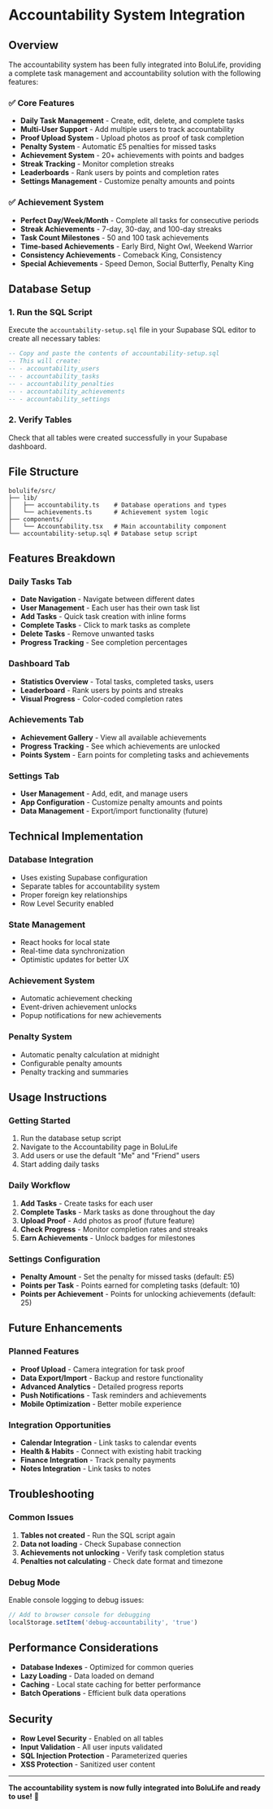# Accountability System Integration

## Overview

The accountability system has been fully integrated into BoluLife, providing a complete task management and accountability solution with the following features:

### ✅ **Core Features**
- **Daily Task Management** - Create, edit, delete, and complete tasks
- **Multi-User Support** - Add multiple users to track accountability
- **Proof Upload System** - Upload photos as proof of task completion
- **Penalty System** - Automatic £5 penalties for missed tasks
- **Achievement System** - 20+ achievements with points and badges
- **Streak Tracking** - Monitor completion streaks
- **Leaderboards** - Rank users by points and completion rates
- **Settings Management** - Customize penalty amounts and points

### ✅ **Achievement System**
- **Perfect Day/Week/Month** - Complete all tasks for consecutive periods
- **Streak Achievements** - 7-day, 30-day, and 100-day streaks
- **Task Count Milestones** - 50 and 100 task achievements
- **Time-based Achievements** - Early Bird, Night Owl, Weekend Warrior
- **Consistency Achievements** - Comeback King, Consistency
- **Special Achievements** - Speed Demon, Social Butterfly, Penalty King

## Database Setup

### 1. Run the SQL Script
Execute the `accountability-setup.sql` file in your Supabase SQL editor to create all necessary tables:

```sql
-- Copy and paste the contents of accountability-setup.sql
-- This will create:
-- - accountability_users
-- - accountability_tasks  
-- - accountability_penalties
-- - accountability_achievements
-- - accountability_settings
```

### 2. Verify Tables
Check that all tables were created successfully in your Supabase dashboard.

## File Structure

```
bolulife/src/
├── lib/
│   ├── accountability.ts    # Database operations and types
│   └── achievements.ts      # Achievement system logic
├── components/
│   └── Accountability.tsx   # Main accountability component
└── accountability-setup.sql # Database setup script
```

## Features Breakdown

### **Daily Tasks Tab**
- **Date Navigation** - Navigate between different dates
- **User Management** - Each user has their own task list
- **Add Tasks** - Quick task creation with inline forms
- **Complete Tasks** - Click to mark tasks as complete
- **Delete Tasks** - Remove unwanted tasks
- **Progress Tracking** - See completion percentages

### **Dashboard Tab**
- **Statistics Overview** - Total tasks, completed tasks, users
- **Leaderboard** - Rank users by points and streaks
- **Visual Progress** - Color-coded completion rates

### **Achievements Tab**
- **Achievement Gallery** - View all available achievements
- **Progress Tracking** - See which achievements are unlocked
- **Points System** - Earn points for completing tasks and achievements

### **Settings Tab**
- **User Management** - Add, edit, and manage users
- **App Configuration** - Customize penalty amounts and points
- **Data Management** - Export/import functionality (future)

## Technical Implementation

### **Database Integration**
- Uses existing Supabase configuration
- Separate tables for accountability system
- Proper foreign key relationships
- Row Level Security enabled

### **State Management**
- React hooks for local state
- Real-time data synchronization
- Optimistic updates for better UX

### **Achievement System**
- Automatic achievement checking
- Event-driven achievement unlocks
- Popup notifications for new achievements

### **Penalty System**
- Automatic penalty calculation at midnight
- Configurable penalty amounts
- Penalty tracking and summaries

## Usage Instructions

### **Getting Started**
1. Run the database setup script
2. Navigate to the Accountability page in BoluLife
3. Add users or use the default "Me" and "Friend" users
4. Start adding daily tasks

### **Daily Workflow**
1. **Add Tasks** - Create tasks for each user
2. **Complete Tasks** - Mark tasks as done throughout the day
3. **Upload Proof** - Add photos as proof (future feature)
4. **Check Progress** - Monitor completion rates and streaks
5. **Earn Achievements** - Unlock badges for milestones

### **Settings Configuration**
- **Penalty Amount** - Set the penalty for missed tasks (default: £5)
- **Points per Task** - Points earned for completing tasks (default: 10)
- **Points per Achievement** - Points for unlocking achievements (default: 25)

## Future Enhancements

### **Planned Features**
- **Proof Upload** - Camera integration for task proof
- **Data Export/Import** - Backup and restore functionality
- **Advanced Analytics** - Detailed progress reports
- **Push Notifications** - Task reminders and achievements
- **Mobile Optimization** - Better mobile experience

### **Integration Opportunities**
- **Calendar Integration** - Link tasks to calendar events
- **Health & Habits** - Connect with existing habit tracking
- **Finance Integration** - Track penalty payments
- **Notes Integration** - Link tasks to notes

## Troubleshooting

### **Common Issues**
1. **Tables not created** - Run the SQL script again
2. **Data not loading** - Check Supabase connection
3. **Achievements not unlocking** - Verify task completion status
4. **Penalties not calculating** - Check date format and timezone

### **Debug Mode**
Enable console logging to debug issues:
```javascript
// Add to browser console for debugging
localStorage.setItem('debug-accountability', 'true')
```

## Performance Considerations

- **Database Indexes** - Optimized for common queries
- **Lazy Loading** - Data loaded on demand
- **Caching** - Local state caching for better performance
- **Batch Operations** - Efficient bulk data operations

## Security

- **Row Level Security** - Enabled on all tables
- **Input Validation** - All user inputs validated
- **SQL Injection Protection** - Parameterized queries
- **XSS Protection** - Sanitized user content

---

**The accountability system is now fully integrated into BoluLife and ready to use!** 🚀




